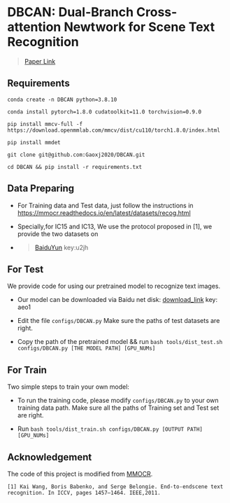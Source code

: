 # DBCAN: Dual-Branch Cross-attention Newtwork for Scene Text Recognition

> [Paper Link](#)


## Requirements
```
conda create -n DBCAN python=3.8.10

conda install pytorch=1.8.0 cudatoolkit=11.0 torchvision=0.9.0

pip install mmcv-full -f https://download.openmmlab.com/mmcv/dist/cu110/torch1.8.0/index.html

pip install mmdet

git clone git@github.com:Gaoxj2020/DBCAN.git

cd DBCAN && pip install -r requirements.txt
```
## Data Preparing

- For Training data and Test data, just follow the instructions in https://mmocr.readthedocs.io/en/latest/datasets/recog.html

- Specially,for IC15 and IC13, We use the protocol proposed in [1], we provide the two datasets on 

- > [BaiduYun](https://pan.baidu.com/s/1eUjlnX7wf1sQG8NYGaMNzA) key:u2jh


## For Test

We provide code for using our pretrained model to recognize text images.

- Our model can be downloaded via Baidu net disk: [download_link](https://pan.baidu.com/s/1sCfGQl7pLPxPIB9FmSlNcQ) key: aeo1

- Edit the file ```configs/DBCAN.py``` Make sure the paths of test datasets are right.

- Copy the path of the pretrained model && run
```bash tools/dist_test.sh configs/DBCAN.py [THE MODEL PATH] [GPU_NUMs]```

## For Train
Two simple steps to train your own model:

- To run the training code, please modify  ```configs/DBCAN.py``` to your own training data path. Make sure all the paths of Training set and Test set are right. 

- Run  ```bash tools/dist_train.sh configs/DBCAN.py [OUTPUT PATH] [GPU_NUMs]  ```


## Acknowledgement
The code of this project is modified from [MMOCR](https://github.com/open-mmlab/mmocr).


```[1] Kai Wang, Boris Babenko, and Serge Belongie. End-to-endscene text recognition. In ICCV, pages 1457–1464. IEEE,2011.```
